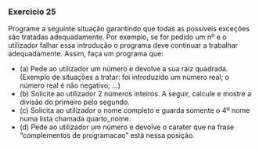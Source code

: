 ### Exercicio 25

Programe a seguinte situação garantindo que todas as possíveis exceções são tratadas
adequadamente. Por exemplo, se for pedido um nº e o utilizador falhar essa introdução o
programa deve continuar a trabalhar adequadamente. Assim, faça um programa que:
 - (a) Pede ao utilizador um número e devolve a sua raiz quadrada. (Exemplo de situações a
tratar: foi introduzido um número real; o número real é não negativo; ...)
 - (b) Solicite ao utilizador 2 números inteiros. A seguir, calcule e mostre a divisão do primeiro pelo segundo.
 - (c) Solicita ao utilizador o nome completo e guarda somente o 4º nome numa lista chamada
quarto_nome.
 - (d) Pede ao utilizador um número e devolve o carater que na frase “complementos de
programacao” está nessa posição.
